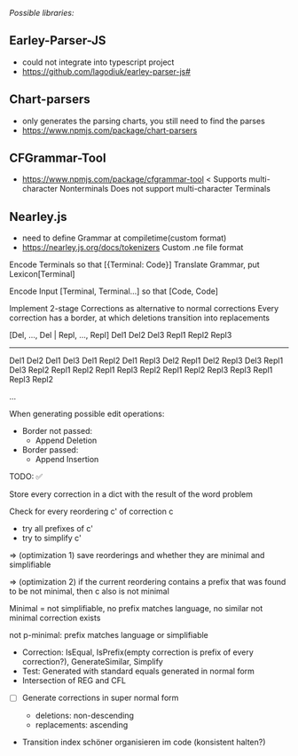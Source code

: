 _Possible libraries:_

## Earley-Parser-JS

- could not integrate into typescript project
- https://github.com/lagodiuk/earley-parser-js#

## Chart-parsers

- only generates the parsing charts, you still need to find the parses
- https://www.npmjs.com/package/chart-parsers

## CFGrammar-Tool

- https://www.npmjs.com/package/cfgrammar-tool <
  Supports multi-character Nonterminals
  Does not support multi-character Terminals

## Nearley.js

- need to define Grammar at compiletime(custom format)
- https://nearley.js.org/docs/tokenizers
  Custom .ne file format

Encode Terminals so that
[{Terminal: Code}]
Translate Grammar, put Lexicon[Terminal]

Encode Input [Terminal, Terminal...] so that [Code, Code]

Implement 2-stage Corrections as alternative to normal corrections
Every correction has a border, at which deletions transition into replacements

[Del, ..., Del | Repl, ..., Repl]
Del1
Del2
Del3
Repl1
Repl2
Repl3

---

Del1 Del2
Del1 Del3
Del1 Repl2
Del1 Repl3
Del2 Repl1
Del2 Repl3
Del3 Repl1
Del3 Repl2
Repl1 Repl2
Repl1 Repl3
Repl2 Repl1
Repl2 Repl3
Repl3 Repl1
Repl3 Repl2

...

When generating possible edit operations:

- Border not passed:
  - Append Deletion
- Border passed:
  - Append Insertion

TODO: ✅

Store every correction in a dict with the result of the word problem

Check for every reordering c' of correction c

- try all prefixes of c'
- try to simplify c'

=> (optimization 1) save reorderings and whether they are minimal and simplifiable

=> (optimization 2) if the current reordering contains a prefix that was found to be not minimal, then c also is not minimal

Minimal = not simplifiable, no prefix matches language, no similar not minimal correction exists

not p-minimal: prefix matches language or simplifiable

- Correction: IsEqual, IsPrefix(empty correction is prefix of every correction?), GenerateSimilar, Simplify
- Test: Generated with standard equals generated in normal form
- Intersection of REG and CFL

- [ ] Generate corrections in super normal form

  - deletions: non-descending
  - replacements: ascending

- Transition index schöner organisieren im code (konsistent halten?)
